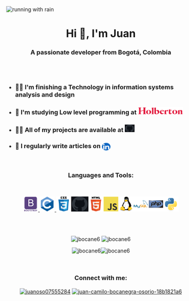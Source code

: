 <img src="https://acegif.com/wp-content/uploads/rainy-21.gif" alt="running with rain" height="250" width="1000" />

<h1 align="center">Hi 👋, I'm Juan</h1>
<h3 align="center">A passionate developer from Bogotá, Colombia</h3>

<br><br>

- <h3>🧑‍🎓 I'm finishing a Technology in information systems analysis and design</h3>

- <h3>🔭 I'm studying Low level programming at  <a href="https://www.holbertonschool.com/co/en" target="blank"> <img src="https://raw.githubusercontent.com/jbocane6/logos/main/holberton-logo.png" alt="holberton" width="120" height="20"/> </a> </h3>

-  <h3>👨‍💻 All of my projects are available at  <a href="https://github.com/jbocane6?tab=repositories" target="blank"> <img src="https://raw.githubusercontent.com/jbocane6/logos/main/grey%20git.png" alt="github" width="26" height="20"/> </a> </h3>

-  <h3>📝 I regularly write articles on  <a href="https://www.linkedin.com/in/juan-camilo-bocanegra-osorio-18b1821a6" target="blank"><img align="center" src="https://raw.githubusercontent.com/jbocane6/logos/main/linkedin.png" alt="juan-camilo-bocanegra-osorio-18b1821a6" height="20" width="23" /></a></h3>

<br>

<h3 align="center">Languages and Tools:</h3>
<br>
<p align="center"><img src="https://raw.githubusercontent.com/devicons/devicon/master/icons/bootstrap/bootstrap-plain-wordmark.svg" alt="bootstrap" width="40" height="40"/><a href="https://github.com/jbocane6/holbertonschool-low_level_programming" target="blank"> <img src="https://raw.githubusercontent.com/devicons/devicon/master/icons/c/c-original.svg" alt="c" width="40" height="40"/> </a><img src="https://raw.githubusercontent.com/devicons/devicon/master/icons/css3/css3-original-wordmark.svg" alt="css3" width="40" height="40"/><img src="https://raw.githubusercontent.com/jbocane6/logos/main/grey%20git.png" alt="git" width="46" height="40"/><img src="https://raw.githubusercontent.com/devicons/devicon/master/icons/html5/html5-original-wordmark.svg" alt="html5" width="40" height="40"/><img src="https://raw.githubusercontent.com/devicons/devicon/master/icons/javascript/javascript-original.svg" alt="javascript" width="40" height="40"/><img src="https://raw.githubusercontent.com/devicons/devicon/master/icons/linux/linux-original.svg" alt="linux" width="40" height="40"/><img src="https://raw.githubusercontent.com/devicons/devicon/master/icons/mysql/mysql-original-wordmark.svg" alt="mysql" width="40" height="40"/><img src="https://raw.githubusercontent.com/devicons/devicon/master/icons/php/php-original.svg" alt="php" width="40" height="40"/><img src="https://raw.githubusercontent.com/devicons/devicon/master/icons/python/python-original.svg" alt="python" width="40" height="40"/></p>

<br><br>
<div align="center"><img src="https://github-readme-stats.vercel.app/api/top-langs?username=jbocane6&show_icons=true&locale=en&layout=compact" alt="jbocane6" height="200" />
<img src="https://github-readme-streak-stats.herokuapp.com/?user=jbocane6&" alt="jbocane6" /></div>

<p align="center"><img src="https://github-readme-stats.vercel.app/api?username=jbocane6&show_icons=true&locale=en" alt="jbocane6" width="460" /><img src="https://github-profile-trophy.vercel.app/?username=jbocane6" alt="jbocane6" width="460" /></p>

<br>
<h3 align="center">Connect with me:</h3>
<p align="center">
<a href="https://twitter.com/juanoso07555284" target="blank"><img align="center" src="https://raw.githubusercontent.com/rahuldkjain/github-profile-readme-generator/master/src/images/icons/Social/twitter.svg" alt="juanoso07555284" height="30" width="40" /></a>
<a href="https://linkedin.com/in/juan-camilo-bocanegra-osorio-18b1821a6" target="blank"><img align="center" src="https://raw.githubusercontent.com/rahuldkjain/github-profile-readme-generator/master/src/images/icons/Social/linked-in-alt.svg" alt="juan-camilo-bocanegra-osorio-18b1821a6" height="30" width="40" /></a>
</p>

